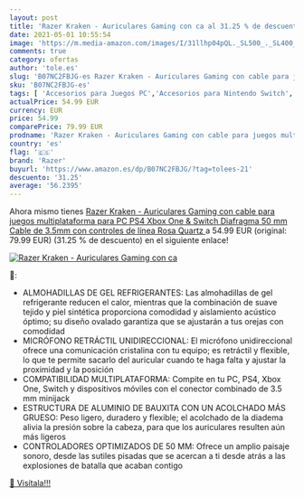```yaml
---
layout: post
title: 'Razer Kraken - Auriculares Gaming con ca al 31.25 % de descuento'
date: 2021-05-01 10:55:54
image: 'https://m.media-amazon.com/images/I/31llhp04pQL._SL500_._SL400_.jpg'
comments: true
category: ofertas
author: 'tole.es'
slug: 'B07NC2FBJG-es Razer Kraken - Auriculares Gaming con cable para juegos...'
sku: 'B07NC2FBJG-es'
tags: [ 'Accesorios para Juegos PC','Accesorios para Nintendo Switch','Accesorios para Xbox One','Auriculares gaming para Nintendo Switch','Hardware y juegos para Nintendo Switch','Hardware y juegos para Xbox One','Informática','Juegos y Accesorios para PC','Videojuegos','ps4','razer','xbox', ]
actualPrice: 54.99 EUR
currency: EUR
price: 54.99
comparePrice: 79.99 EUR
prodname: 'Razer Kraken - Auriculares Gaming con cable para juegos multiplataforma para PC  PS4  Xbox One & Switch  Diafragma 50 mm  Cable de 3.5mm con controles de línea  Rosa  Quartz '
country: 'es'
flag: '🇪🇸'
brand: 'Razer'
buyurl: 'https://www.amazon.es/dp/B07NC2FBJG/?tag=tolees-21'
descuento: '31.25'
average: '56.2395'
---
```


Ahora mismo tienes [Razer Kraken - Auriculares Gaming con cable para juegos multiplataforma para PC  PS4  Xbox One & Switch  Diafragma 50 mm  Cable de 3.5mm con controles de línea  Rosa  Quartz ](https://www.amazon.es/dp/B07NC2FBJG/?tag=tolees-21) a 54.99 EUR (original: 79.99 EUR) (31.25 %  de descuento) en el siguiente enlace!

[![Razer Kraken - Auriculares Gaming con ca](https://m.media-amazon.com/images/I/31llhp04pQL._SL500_._SL400_.jpg)](https://www.amazon.es/dp/B07NC2FBJG/?tag=tolees-21)

🔎:

- ALMOHADILLAS DE GEL REFRIGERANTES: Las almohadillas de gel refrigerante reducen el calor, mientras que la combinación de suave tejido y piel sintética proporciona comodidad y aislamiento acústico óptimo; su diseño ovalado garantiza que se ajustarán a tus orejas con comodidad
- MICRÓFONO RETRÁCTIL UNIDIRECCIONAL: El micrófono unidireccional ofrece una comunicación cristalina con tu equipo; es retráctil y flexible, lo que te permite sacarlo del auricular cuando te haga falta y ajustar la proximidad y la posición
- COMPATIBILIDAD MULTIPLATAFORMA: Compite en tu PC, PS4, Xbox One, Switch y dispositivos móviles con el conector combinado de 3.5 mm minijack
- ESTRUCTURA DE ALUMINIO DE BAUXITA CON UN ACOLCHADO MÁS GRUESO: Peso ligero, duradero y flexible; el acolchado de la diadema alivia la presión sobre la cabeza, para que los auriculares resulten aún más ligeros
- CONTROLADORES OPTIMIZADOS DE 50 MM: Ofrece un amplio paisaje sonoro, desde las sutiles pisadas que se acercan a ti desde atrás a las explosiones de batalla que acaban contigo

[🛒 Visítala!!!](https://www.amazon.es/dp/B07NC2FBJG/?tag=tolees-21)
